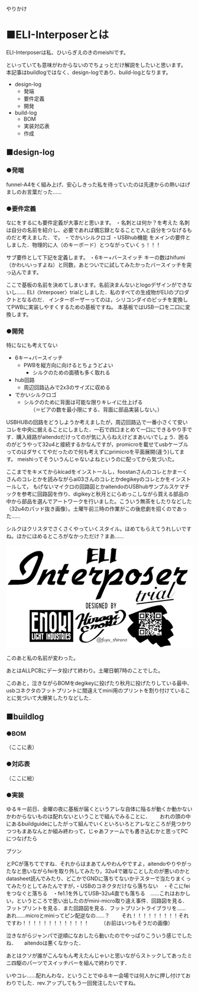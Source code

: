 やりかけ


# ■ELI-Interposerとは

ELI-Interposerは私、ひいらぎえのきのmeishiです。  

といっていても意味がわからないのでちょっとだけ解説をしたいと思います。  本記事はbuildlogではなく、design-logであり、build-logとなります。

- design-log
	- 発端
	- 要件定義
	- 開発
- build-log
	- BOM
	- 実装対応表
	- 作成


## ■design-log  

### ●発端
funnel-A4をく組み上げ、安心しきった私を待っていたのは先達からの熱いはげましのお言葉だった……


### ●要件定義
なにをするにも要件定義が大事だと思います。
・名刺とは何か？を考えた
名刺は自分の名前を紹介し、必要であれば備忘録となることで人と自分をつなげるものだと考えました．で，
・でかいシルクロゴ
・USBhub機能
をメインの要件としました．物理的に人（のキーボード）とつながっていくぅ！！！

サブ要件として下記を定義します。
・6キー+バースイッチ
キーの数はhifumi（かわいいっすよね）と同数，あとついでに試してみたかったバースイッチを突っ込んでます。

ここで基板の名前を決めてしまいます。名前決まんないとlogoデザインができないし……
ELI〈Interposer〉trialとしました．私のすべての生成物がELIのプロダクトとなるのだ．
インターポーザーってのは，シリコンダイのピッチを変換してPWBに実装しやすくするための基板ですね。
本基板ではUSB一口を二口に変換します。




### ●開発
特になにも考えてない  

- 6キー+バースイッチ  
	- PWBを縦方向に向けるとちょうどよい
		- シルクのための面積も多く取れる
- hub回路
	- 周辺回路込みで2x3のサイズに収める
- でかいシルクロゴ
	- シルクのために背面は可能な限りキレイに仕上げる  
　	（＝ビアの数を最小限にする、背面に部品実装しない。）

USBHUBの回路をどうしようか考えましたが，周辺回路込で一番小さくて安いコレを中央に据えることにしました．一石で四口まとめて一口にできるやり手です．購入経路がaitendoだけってのが気に入らねえけどまあいいでしょう．困るのがどうやって32u4と接続するかなんですが，promicroを載せてusbケーブルってのはダサくてやだったので何も考えずにprimicroを平面展開(違う)してます。  meishiってそういうんじゃないよねというのに配ってから気づいた。

ここまでをキメてからkicadをインストールし，foostanさんのコレとかまーくさんのコレとかを読みながらai03さんのコレとかdegikeyのコレとかをインストールして，
もげないマイクロの回路図とかaitendoのUSBhubサンプルスケマチックを参考に回路図を作り、digikeyと秋月とにらめっこしながら買える部品の中から部品を選んでアートワークを行いました。こういう無茶をしたりなどした（32u4のパッド抜き画像）。土曜午前三時の作業がこの後悲劇を招くのであった……

シルクはクリスタでさくさくやっていくスタイル。ほめてもらえてうれしいですね。ほかにほめるところがなかっただけ？まあ……  

![logo](https://github.com/HiragiEnoki/iroiro/blob/master/interposer/Interposerlogolight-1p5%20(1).jpg)

このあと私の名前が変わった。

あとはALLPCBにデータ投げて終わり。土曜日朝7時のことでした。

このあと，泣きながらBOMをdegikeyに投げたり秋月に投げたりしている最中、usbコネクタのフットプリントに間違えてmini用のプリントを割り付けていることに気づいて大爆笑したりなどした．

## ■buildlog
### ●BOM
（ここに表）
### ●対応表
（ここに絵）


### ●実装
ゆるキー前日、金曜の夜に基板が届くというアレな自体に陥るが動くか動かないかわからないものは配れないということで組んでみることに．　　
おれの頭の中にあるbuildguideにしたがって組んでいくといろいろとアレなところが見つかりつつもまあなんとか組み終わって，じゃあファームでも書き込むかと思ってPCにつなげたら　　

ブツン

とPCが落ちてですね．それからはまあてんやわんやですよ，aitendoやりやがったなと思いながらfeiを取り外してみたり，32u4で雑なことしたのが悪いのかとdatasheet読んでみたり、どこかでGNDに落ちてないかテスターで当たりまくってみたりとしてみたんですが，・USBのコネクタだけなら落ちない　・そこにfeiをつなぐと落ちる　・fe1.1を外してUSB–32u4直でも落ちる　……これはおかしい，というところで思い出したのがmini-micro取り違え事件．回路図を見る．フットプリントを見る．また回路図を見る．フットプリントライブラリを……　あれ……microとminiってピン配逆なの……？　　
それ！！！！！！！！！それですわ！！！！！！！！！！！！！　　
（お前はいつもそうだの画像）

泣きながらジャンパで逆順になおしたら動いたのでやっぱりこういう感じでしたね．　　aitendoは悪くなかった．

あとはクソが誰がこんなもん考えたんじゃいと思いながらストックしてあったミニ四駆のパーツでスイッチバーを組んで終わりです．

いやコレ……配れんわな，ということでゆるキー会場では何人かに押し付けておわりでした．rev.アップしてもう一回発注したいですね。